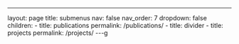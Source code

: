 ---
layout: page
title: submenus
nav: false
nav_order: 7
dropdown: false
children:
    - title: publications
      permalink: /publications/
    - title: divider
    - title: projects
      permalink: /projects/
---g